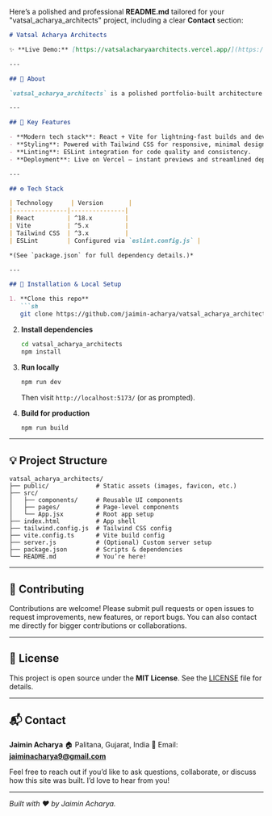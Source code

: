 Here’s a polished and professional **README.md** tailored for your "vatsal\_acharya\_architects" project, including a clear **Contact** section:

````markdown
# Vatsal Acharya Architects

✨ **Live Demo:** [https://vatsalacharyaarchitects.vercel.app/](https://vatsalacharyaarchitects.vercel.app/)

---

## 📖 About

`vatsal_acharya_architects` is a polished portfolio-built architecture website showcasing our finest projects. Built using **React** and **Vite**, it delivers fast hot-module reloading, modern tooling, and clean code with ESLint and Tailwind CSS.

---

## 🚀 Key Features

- **Modern tech stack**: React + Vite for lightning-fast builds and development.
- **Styling**: Powered with Tailwind CSS for responsive, minimal design.
- **Linting**: ESLint integration for code quality and consistency.
- **Deployment**: Live on Vercel — instant previews and streamlined deployment.

---

## ⚙️ Tech Stack

| Technology     | Version       |
|---------------|---------------|
| React         | ^18.x         |
| Vite          | ^5.x          |
| Tailwind CSS  | ^3.x          |
| ESLint        | Configured via `eslint.config.js` |

*(See `package.json` for full dependency details.)*

---

## 🧱 Installation & Local Setup

1. **Clone this repo**  
   ```sh
   git clone https://github.com/jaimin-acharya/vatsal_acharya_architects.git
````

2. **Install dependencies**

   ```sh
   cd vatsal_acharya_architects
   npm install
   ```

3. **Run locally**

   ```sh
   npm run dev
   ```

   Then visit `http://localhost:5173/` (or as prompted).

4. **Build for production**

   ```sh
   npm run build
   ```

---

## 💡 Project Structure

```
vatsal_acharya_architects/
├── public/             # Static assets (images, favicon, etc.)
├── src/
│   ├── components/     # Reusable UI components
│   ├── pages/          # Page-level components
│   └── App.jsx         # Root app setup
├── index.html          # App shell
├── tailwind.config.js  # Tailwind CSS config
├── vite.config.ts      # Vite build config
├── server.js           # (Optional) Custom server setup
├── package.json        # Scripts & dependencies
└── README.md           # You’re here!
```

---

## 📝 Contributing

Contributions are welcome! Please submit pull requests or open issues to request improvements, new features, or report bugs. You can also contact me directly for bigger contributions or collaborations.

---

## 🔧 License

This project is open source under the **MIT License**. See the [LICENSE](LICENSE) file for details.

---

## 📬 Contact

**Jaimin Acharya**
🏠 Palitana, Gujarat, India
📧 Email: **[jaiminacharya9@gmail.com](mailto:jaiminacharya9@gmail.com)**

Feel free to reach out if you’d like to ask questions, collaborate, or discuss how this site was built. I’d love to hear from you!

---

*Built with ❤ by Jaimin Acharya.*

